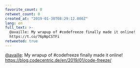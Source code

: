 ```yaml
---
favorite_count: 0
retweet_count: 0
created_at: "2019-01-30T08:29:12.000Z"
lang: en
full_text: >-
  @availle: My wrapup of #codefreeze finally made it online!
  https://t.co/76pNpCSTFi
retweeted: true
---
```


[@availle](https://twitter.com/availle): My wrapup of #codefreeze finally made
it online! <https://blog.codecentric.de/en/2019/01/code-freeze/>
